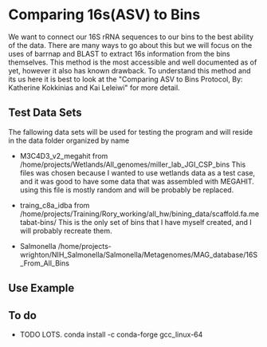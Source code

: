 # Comparing 16s(ASV) to Bins

We want to connect our 16S rRNA sequences to our bins to the best ability of
the data. There are many ways to go about this but we will focus on the uses
of barrnap and BLAST to extract 16s information from the bins themselves.
This method is the most accessible and well documented as of yet, however
it also has known drawback. To understand this method and its us here it is
best to look at the "Comparing ASV to Bins Protocol, By: Katherine Kokkinias
and Kai Leleiwi" for more detail.

## Test Data Sets

The fallowing data sets will be used for testing the program and will reside
in the data folder organized by name

 * M3C4D3_v2_megahit from /home/projects/Wetlands/All_genomes/miller_lab_JGI_CSP_bins
 This files was chosen because I wanted to use wetlands data as a test case,
 and it was good to have some data that was assembled with MEGAHIT. using
 this file is mostly random and will be probably be replaced.

 * traing_c8a_idba from /home/projects/Training/Rory_working/all_hw/bining_data/scaffold.fa.metabat-bins/
 This is the only set of bins that I have myself created, and I will probably recreate them.

 * Salmonella
 /home/projects-wrighton/NIH_Salmonella/Salmonella/Metagenomes/MAG_database/16S_From_All_Bins

## Use Example


## To do
 * TODO LOTS.
      conda install -c conda-forge gcc_linux-64
